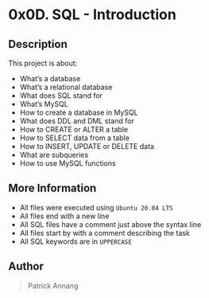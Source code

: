# 0x0D. SQL - Introduction

## Description

This project is about:

* What’s a database
* What’s a relational database
* What does SQL stand for
* What’s MySQL
* How to create a database in MySQL
* What does DDL and DML stand for
* How to CREATE or ALTER a table
* How to SELECT data from a table
* How to INSERT, UPDATE or DELETE data
* What are subqueries
* How to use MySQL functions

## More Information

* All files were executed using `Ubuntu 20.04 LTS`
* All files end with a new line
* All SQL files have a comment just above the syntax line
* All files start by with a comment describing the task
* All SQL keywords are in `UPPERCASE`

## Author

> Patrick Annang
